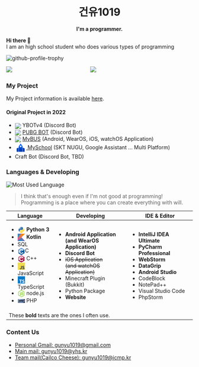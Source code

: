 
<h1 align="center">건유1019</h1>
<p align="center">
  <b>I'm a programmer.</b>
</p>

**Hi there 👋**<br/>
I am an high school student who does various types of programming

![github-profile-trophy](https://github-profile-trophy.vercel.app/?username=gunyu1019&theme=onedark)

<div style="display: flex;">
  <img src="https://github-readme-stats.vercel.app/api?username=gunyu1019&count_private=true&show_icons=true&theme=tokyonight" width="45%" />
  <a href="https://profile.codersrank.io/user/gunyu1019/">
    <img src="https://cr-ss-service.azurewebsites.net/api/ScreenShot?widget=summary&username=gunyu1019&badges=2&branding=false" width="45%" />
  </a>
</div>

### My Project
My Project information is available [here](projects.md).

#### Original Project in 2022

<ul>
  <li><img src="https://yhs.kr/YBOT/static/img/YBOT.png" height="30px" align="center"/> YBOTv4 (Discord Bot)</li>
  <li><img src="https://pubg.yhs.kr/static/image/logo.png" height="30px" align="center"/> <a href="https://pubg.yhs.kr">PUBG BOT</a> (Discord Bot)</li>
  <li><img src="https://lh3.googleusercontent.com/zyEd74VJGU4Ubd9fkuSZTgTQKOE91bZRADgba2wY62FjCKFtaVdPtEr88j1jmJlpqQ" height="30px" align="center"/> <a href="https://github.com/gunyu1019/trafficApplication">MyBUS</a> (Android, WearOS, iOS, watchOS Application)</li>
  <li><img src="https://raw.githubusercontent.com/gunyu1019/myschool/main/icon.png" height="30px" align="center"/><a href="https://github.com/gunyu1019/myschool"> MySchool</a> (SKT NUGU, Google Assistant ... Multi Platform)</li>
  <li>Craft Bot (Discord Bot, TBD)</li>
</ul>

### Languages & Developing
![Most Used Language](https://github-readme-stats.vercel.app/api/top-langs/?username=gunyu1019&theme=tokyonight&layout=compact)<br/>
> I think that's enough even if I'm not good at programming!<br/>
> Programming is a place where you can create everything with will.<br/>

<table>
    <thead>
        <tr>
          <th>Language</th>
          <th>Developing</th>
          <th>IDE & Editor</th>
        </tr>
    </thead>
    <tbody>
        <tr>
           <td>
             <ul>
               <li><img src="https://github.com/devicons/devicon/blob/master/icons/python/python-original.svg" height="20px" align="center"> <b>Python 3</b></li>
               <li><img src="https://github.com/devicons/devicon/blob/master/icons/kotlin/kotlin-original.svg" height="20px" align="center"> <b>Kotlin</b></li>
               <li>SQL</li>
               <li><img src="https://github.com/devicons/devicon/blob/master/icons/c/c-original.svg" height="20px" align="center">C</li>
               <li><img src="https://github.com/devicons/devicon/blob/master/icons/cplusplus/cplusplus-original.svg" height="20px" align="center"> C++</li>
               <li><img src="https://github.com/devicons/devicon/blob/master/icons/javascript/javascript-original.svg" height="20px" align="center"> JavaScript</li>
               <li><img src="https://github.com/devicons/devicon/blob/master/icons/typescript/typescript-original.svg" height="20px" align="center"> TypeScript</li>
               <li><img src="https://github.com/devicons/devicon/blob/master/icons/nodejs/nodejs-original.svg" height="20px" align="center"> node.js</li>
               <li><img src="https://github.com/devicons/devicon/blob/master/icons/php/php-original.svg" height="20px" align="center"> PHP</li>
             </ul> 
           </td>
            <td>
             <ul>
               <li><b>Android Application<br/>(and WearOS Application)</b></li>
               <li><b>Discord Bot</b></li>
               <li><del>iOS Application<br/>(and watchOS Application)</del></li>
               <li>Minecraft Plugin (Bukkit)</li>
               <li>Python Package</li>
               <li><b>Website</b></li>
             </ul> 
          </td>
          <td>
             <ul>
               <li><b>IntelliJ IDEA Ultimate</b></li>
               <li><b>PyCharm Professional</b></li>
               <li><b>WebStorm</b></li>
               <li><b>DataGrip</b></li>
               <li><b>Android Studio</b></li>
               <li>CodeBlock</li>
               <li>NotePad++</li>
               <li>Visual Studio Code</li>
               <li>PhpStorm</li>
             </ul> 
          </td>
        </tr>
      <tr>
        <td colspan='3'>These <b>bold</b> texts are the ones I often use.</td>
      </tr>
    </tbody>
</table>

### Content Us
<ul>
  <li><a href="mailto:gunyu1019@gmail.com">
    Personal Gmail: gunyu1019@gmail.com
  </a></li><li><a href="mailto:gunyu1019@yhs.kr">
    Main mail: gunyu1019@yhs.kr
  </a></li><li><a href="mailto:gunyu1019@icmp.kr">
    Team mail(Cailco Cheese): gunyu1019@icmp.kr
  </a></li>
</ul>
